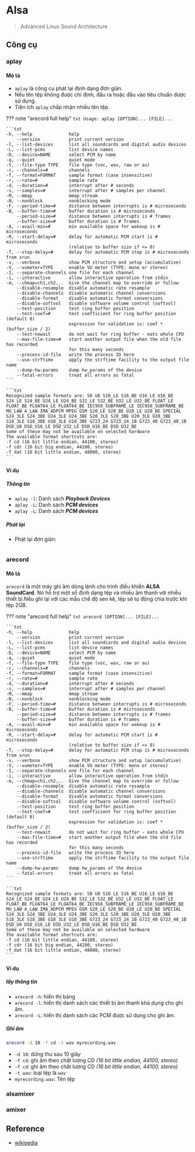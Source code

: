 # Alsa

> Advanced Linux Sound Architecture

## Công cụ

### aplay

#### Mô tả

- `aplay` là công cụ phát lại định dạng đơn giản. 
- Nếu tên tệp không được chỉ định, đầu ra hoặc đầu vào tiêu chuẩn được sử dụng.
- Tiện ích `aplay` chấp nhận nhiều tên tệp.

??? note "arecord full help"
    ```txt
    Usage: aplay [OPTION]... [FILE]...
    ```

    ```txt
    -h, --help              help
        --version           print current version
    -l, --list-devices      list all soundcards and digital audio devices
    -L, --list-pcms         list device names
    -D, --device=NAME       select PCM by name
    -q, --quiet             quiet mode
    -t, --file-type TYPE    file type (voc, wav, raw or au)
    -c, --channels=#        channels
    -f, --format=FORMAT     sample format (case insensitive)
    -r, --rate=#            sample rate
    -d, --duration=#        interrupt after # seconds
    -s, --samples=#         interrupt after # samples per channel
    -M, --mmap              mmap stream
    -N, --nonblock          nonblocking mode
    -F, --period-time=#     distance between interrupts is # microseconds
    -B, --buffer-time=#     buffer duration is # microseconds
        --period-size=#     distance between interrupts is # frames
        --buffer-size=#     buffer duration is # frames
    -A, --avail-min=#       min available space for wakeup is # microseconds
    -R, --start-delay=#     delay for automatic PCM start is # microseconds
                            (relative to buffer size if <= 0)
    -T, --stop-delay=#      delay for automatic PCM stop is # microseconds from xrun
    -v, --verbose           show PCM structure and setup (accumulative)
    -V, --vumeter=TYPE      enable VU meter (TYPE: mono or stereo)
    -I, --separate-channels one file for each channel
    -i, --interactive       allow interactive operation from stdin
    -m, --chmap=ch1,ch2,..  Give the channel map to override or follow
        --disable-resample  disable automatic rate resample
        --disable-channels  disable automatic channel conversions
        --disable-format    disable automatic format conversions
        --disable-softvol   disable software volume control (softvol)
        --test-position     test ring buffer position
        --test-coef=#       test coefficient for ring buffer position (default 8)
                            expression for validation is: coef * (buffer_size / 2)
        --test-nowait       do not wait for ring buffer - eats whole CPU
        --max-file-time=#   start another output file when the old file has recorded
                            for this many seconds
        --process-id-file   write the process ID here
        --use-strftime      apply the strftime facility to the output file name
        --dump-hw-params    dump hw_params of the device
        --fatal-errors      treat all errors as fatal
    ```
    
    ```txt
    Recognized sample formats are: S8 U8 S16_LE S16_BE U16_LE U16_BE S24_LE S24_BE U24_LE U24_BE S32_LE S32_BE U32_LE U32_BE FLOAT_LE FLOAT_BE FLOAT64_LE FLOAT64_BE IEC958_SUBFRAME_LE IEC958_SUBFRAME_BE MU_LAW A_LAW IMA_ADPCM MPEG GSM S20_LE S20_BE U20_LE U20_BE SPECIAL S24_3LE S24_3BE U24_3LE U24_3BE S20_3LE S20_3BE U20_3LE U20_3BE S18_3LE S18_3BE U18_3LE U18_3BE G723_24 G723_24_1B G723_40 G723_40_1B DSD_U8 DSD_U16_LE DSD_U32_LE DSD_U16_BE DSD_U32_BE
    Some of these may not be available on selected hardware
    The available format shortcuts are:
    -f cd (16 bit little endian, 44100, stereo)
    -f cdr (16 bit big endian, 44100, stereo)
    -f dat (16 bit little endian, 48000, stereo)
    ```

#### Ví dụ

##### Thông tin

- `aplay -l`: Danh sách __*Playback Devices*__
- `aplay -L`: Danh sách __*PCM devices*__
- `aplay -L`: Danh sách __*PCM devices*__

##### Phát lại

- Phát lại đơn giản:
    ```bash
    
    ```

### arecord

#### Mô tả

`arecord` là một máy ghi âm dòng lệnh cho trình điều khiển __ALSA SoundCard__. Nó hỗ trợ một số định dạng tệp và nhiều âm thanh với nhiều thiết bị.Nếu ghi lại với các mẫu chế độ xen kẽ, tệp sẽ tự động chia trước khi tệp 2GB.

??? note "arecord full help"
    ```txt
    arecord [OPTION]... [FILE]...
    ```

    ```txt
    -h, --help              help
        --version           print current version
    -l, --list-devices      list all soundcards and digital audio devices
    -L, --list-pcms         list device names
    -D, --device=NAME       select PCM by name
    -q, --quiet             quiet mode
    -t, --file-type TYPE    file type (voc, wav, raw or au)
    -c, --channels=#        channels
    -f, --format=FORMAT     sample format (case insensitive)
    -r, --rate=#            sample rate
    -d, --duration=#        interrupt after # seconds
    -s, --samples=#         interrupt after # samples per channel
    -M, --mmap              mmap stream
    -N, --nonblock          nonblocking mode
    -F, --period-time=#     distance between interrupts is # microseconds
    -B, --buffer-time=#     buffer duration is # microseconds
        --period-size=#     distance between interrupts is # frames
        --buffer-size=#     buffer duration is # frames
    -A, --avail-min=#       min available space for wakeup is # microseconds
    -R, --start-delay=#     delay for automatic PCM start is # microseconds
                            (relative to buffer size if <= 0)
    -T, --stop-delay=#      delay for automatic PCM stop is # microseconds from xrun
    -v, --verbose           show PCM structure and setup (accumulative)
    -V, --vumeter=TYPE      enable VU meter (TYPE: mono or stereo)
    -I, --separate-channels one file for each channel
    -i, --interactive       allow interactive operation from stdin
    -m, --chmap=ch1,ch2,..  Give the channel map to override or follow
        --disable-resample  disable automatic rate resample
        --disable-channels  disable automatic channel conversions
        --disable-format    disable automatic format conversions
        --disable-softvol   disable software volume control (softvol)
        --test-position     test ring buffer position
        --test-coef=#       test coefficient for ring buffer position (default 8)
                            expression for validation is: coef * (buffer_size / 2)
        --test-nowait       do not wait for ring buffer - eats whole CPU
        --max-file-time=#   start another output file when the old file has recorded
                            for this many seconds
        --process-id-file   write the process ID here
        --use-strftime      apply the strftime facility to the output file name
        --dump-hw-params    dump hw_params of the device
        --fatal-errors      treat all errors as fatal
    ```

    ```txt
    Recognized sample formats are: S8 U8 S16_LE S16_BE U16_LE U16_BE S24_LE S24_BE U24_LE U24_BE S32_LE S32_BE U32_LE U32_BE FLOAT_LE FLOAT_BE FLOAT64_LE FLOAT64_BE IEC958_SUBFRAME_LE IEC958_SUBFRAME_BE MU_LAW A_LAW IMA_ADPCM MPEG GSM S20_LE S20_BE U20_LE U20_BE SPECIAL S24_3LE S24_3BE U24_3LE U24_3BE S20_3LE S20_3BE U20_3LE U20_3BE S18_3LE S18_3BE U18_3LE U18_3BE G723_24 G723_24_1B G723_40 G723_40_1B DSD_U8 DSD_U16_LE DSD_U32_LE DSD_U16_BE DSD_U32_BE
    Some of these may not be available on selected hardware
    The available format shortcuts are:
    -f cd (16 bit little endian, 44100, stereo)
    -f cdr (16 bit big endian, 44100, stereo)
    -f dat (16 bit little endian, 48000, stereo)
    ```

#### Ví dụ

##### lấy thông tin

- `arecord -h`: hiển thị bảng 
- `arecord -l`: hiển thị danh sách các thiết bị âm thanh khả dụng cho ghi âm.
- `arecord -L`: hiển thị danh sách các PCM được sử dụng cho ghi âm.

##### Ghi âm

```bash
arecord -d 10 -f cd -t wav myrecording.wav
```

- `-d 10`: dừng thu sau 10 giây
- `-f cd`: ghi âm theo chất lượng CD _(16 bit little endian, 44100, stereo)_
- `-f cd`: ghi âm theo chất lượng CD _(16 bit little endian, 44100, stereo)_
- `-t wav`: loại tệp là `wav`
- `myrecording.wav`: Tên tệp

### alsamixer

### amixer

## Reference

- [wikipedia](https://en.wikipedia.org/wiki/Advanced_Linux_Sound_Architecture)